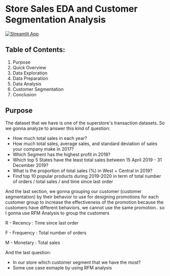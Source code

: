 # **Store Sales EDA and Customer Segmentation Analysis**
[![Streamlit App](https://static.streamlit.io/badges/streamlit_badge_black_white.svg)](https://syunar-22-02-store-sales-analysis-customer-segmentat-app-32yy9b.streamlitapp.com/)
## Table of Contents:
1. Purpose
2. Quick Overview
3. Data Exploration
4. Data Preparation
5. Data Analysis
6. Customer Segmentation
7. Conclusion

## Purpose
The dataset that we have is one of the superstore's transaction datasets. So we gonna analyze to answer this kind of question:
- How much total sales in each year?
- How much total sales, average sales, and standard deviation of sales your company make in 2017?
- Which Segment has the highest profit in 2018?
- Which top 5 States have the least total sales between 15 April 2019 - 31 December 2019?
- What is the proportion of total sales (%) in West + Central in 2019?
- Find top 10 popular products during 2019-2020 in term of total number of orders / total sales / and time since last order

And the last section, we gonna grouping our customer (customer segmentation) by their behavior to use for designing promotions for each customer group to increase the effectiveness of the promotion because the customers have different behaviors, we cannot use the same promotion..
so I gonna use RFM Analysis to group the customers

R - Recency : Time since last order

F - Frequency : Total number of orders

M - Monetary : Total sales

And the last question:
- In our store which customer segment that we have the most?
- Some use case exmaple by using RFM analysis
